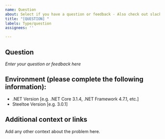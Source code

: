 ```yaml
---
name: Question
about: Select if you have a question or feedback - Also check out slack.steeltoe.io for assistance.
title: "[QUESTION] "
labels: Type/question
assignees: ''

---
```


## Question
_Enter your question or feedback here_

## Environment (please complete the following information):
 - .NET Version [e.g. .NET Core 3.1.4, .NET Framework 4.7.1, etc.] 
 - Steeltoe Version [e.g. 3.0.1]

## Additional context or links
Add any other context about the problem here.
